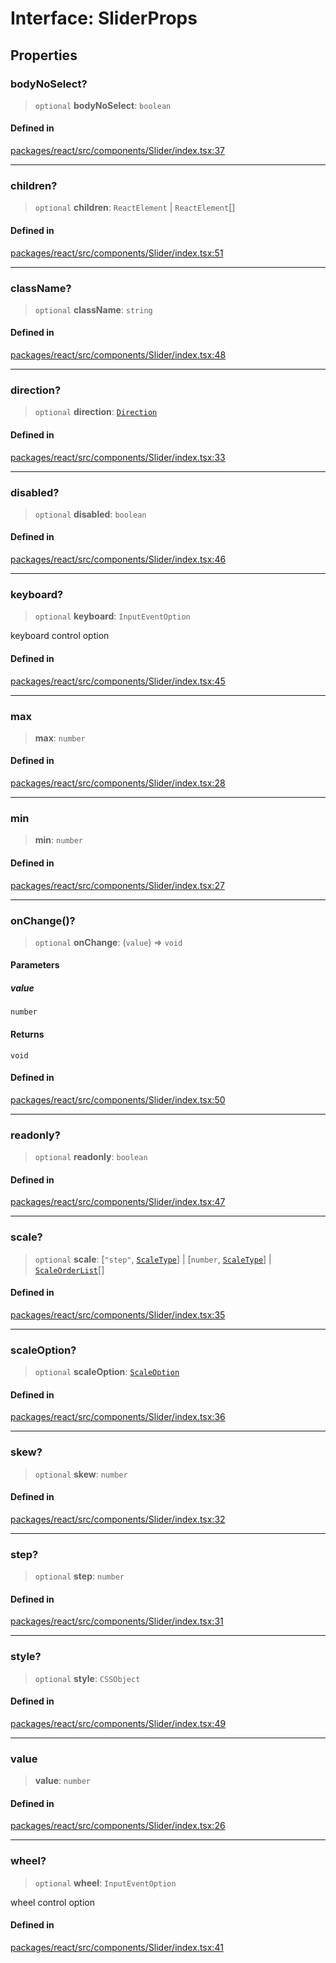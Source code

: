 # Interface: SliderProps

## Properties

### bodyNoSelect?

> `optional` **bodyNoSelect**: `boolean`

#### Defined in

[packages/react/src/components/Slider/index.tsx:37](https://github.com/m1m0zzz/tremolo-ui/blob/fdce4edd99400093675f850873baf6353f59c74b/packages/react/src/components/Slider/index.tsx#L37)

***

### children?

> `optional` **children**: `ReactElement` \| `ReactElement`[]

#### Defined in

[packages/react/src/components/Slider/index.tsx:51](https://github.com/m1m0zzz/tremolo-ui/blob/fdce4edd99400093675f850873baf6353f59c74b/packages/react/src/components/Slider/index.tsx#L51)

***

### className?

> `optional` **className**: `string`

#### Defined in

[packages/react/src/components/Slider/index.tsx:48](https://github.com/m1m0zzz/tremolo-ui/blob/fdce4edd99400093675f850873baf6353f59c74b/packages/react/src/components/Slider/index.tsx#L48)

***

### direction?

> `optional` **direction**: [`Direction`](../type-aliases/Direction.md)

#### Defined in

[packages/react/src/components/Slider/index.tsx:33](https://github.com/m1m0zzz/tremolo-ui/blob/fdce4edd99400093675f850873baf6353f59c74b/packages/react/src/components/Slider/index.tsx#L33)

***

### disabled?

> `optional` **disabled**: `boolean`

#### Defined in

[packages/react/src/components/Slider/index.tsx:46](https://github.com/m1m0zzz/tremolo-ui/blob/fdce4edd99400093675f850873baf6353f59c74b/packages/react/src/components/Slider/index.tsx#L46)

***

### keyboard?

> `optional` **keyboard**: `InputEventOption`

keyboard control option

#### Defined in

[packages/react/src/components/Slider/index.tsx:45](https://github.com/m1m0zzz/tremolo-ui/blob/fdce4edd99400093675f850873baf6353f59c74b/packages/react/src/components/Slider/index.tsx#L45)

***

### max

> **max**: `number`

#### Defined in

[packages/react/src/components/Slider/index.tsx:28](https://github.com/m1m0zzz/tremolo-ui/blob/fdce4edd99400093675f850873baf6353f59c74b/packages/react/src/components/Slider/index.tsx#L28)

***

### min

> **min**: `number`

#### Defined in

[packages/react/src/components/Slider/index.tsx:27](https://github.com/m1m0zzz/tremolo-ui/blob/fdce4edd99400093675f850873baf6353f59c74b/packages/react/src/components/Slider/index.tsx#L27)

***

### onChange()?

> `optional` **onChange**: (`value`) => `void`

#### Parameters

##### value

`number`

#### Returns

`void`

#### Defined in

[packages/react/src/components/Slider/index.tsx:50](https://github.com/m1m0zzz/tremolo-ui/blob/fdce4edd99400093675f850873baf6353f59c74b/packages/react/src/components/Slider/index.tsx#L50)

***

### readonly?

> `optional` **readonly**: `boolean`

#### Defined in

[packages/react/src/components/Slider/index.tsx:47](https://github.com/m1m0zzz/tremolo-ui/blob/fdce4edd99400093675f850873baf6353f59c74b/packages/react/src/components/Slider/index.tsx#L47)

***

### scale?

> `optional` **scale**: [`"step"`, [`ScaleType`](../type-aliases/ScaleType.md)] \| [`number`, [`ScaleType`](../type-aliases/ScaleType.md)] \| [`ScaleOrderList`](../type-aliases/ScaleOrderList.md)[]

#### Defined in

[packages/react/src/components/Slider/index.tsx:35](https://github.com/m1m0zzz/tremolo-ui/blob/fdce4edd99400093675f850873baf6353f59c74b/packages/react/src/components/Slider/index.tsx#L35)

***

### scaleOption?

> `optional` **scaleOption**: [`ScaleOption`](../type-aliases/ScaleOption.md)

#### Defined in

[packages/react/src/components/Slider/index.tsx:36](https://github.com/m1m0zzz/tremolo-ui/blob/fdce4edd99400093675f850873baf6353f59c74b/packages/react/src/components/Slider/index.tsx#L36)

***

### skew?

> `optional` **skew**: `number`

#### Defined in

[packages/react/src/components/Slider/index.tsx:32](https://github.com/m1m0zzz/tremolo-ui/blob/fdce4edd99400093675f850873baf6353f59c74b/packages/react/src/components/Slider/index.tsx#L32)

***

### step?

> `optional` **step**: `number`

#### Defined in

[packages/react/src/components/Slider/index.tsx:31](https://github.com/m1m0zzz/tremolo-ui/blob/fdce4edd99400093675f850873baf6353f59c74b/packages/react/src/components/Slider/index.tsx#L31)

***

### style?

> `optional` **style**: `CSSObject`

#### Defined in

[packages/react/src/components/Slider/index.tsx:49](https://github.com/m1m0zzz/tremolo-ui/blob/fdce4edd99400093675f850873baf6353f59c74b/packages/react/src/components/Slider/index.tsx#L49)

***

### value

> **value**: `number`

#### Defined in

[packages/react/src/components/Slider/index.tsx:26](https://github.com/m1m0zzz/tremolo-ui/blob/fdce4edd99400093675f850873baf6353f59c74b/packages/react/src/components/Slider/index.tsx#L26)

***

### wheel?

> `optional` **wheel**: `InputEventOption`

wheel control option

#### Defined in

[packages/react/src/components/Slider/index.tsx:41](https://github.com/m1m0zzz/tremolo-ui/blob/fdce4edd99400093675f850873baf6353f59c74b/packages/react/src/components/Slider/index.tsx#L41)
